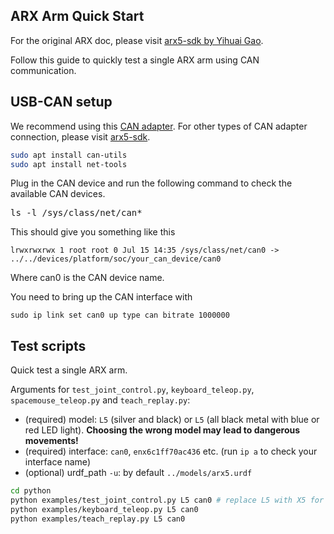 ## ARX Arm Quick Start

For the original ARX doc, please visit [arx5-sdk by Yihuai Gao](https://github.com/real-stanford/arx5-sdk).

Follow this guide to quickly test a single ARX arm using CAN communication.



## USB-CAN setup

We recommend using this [CAN adapter](https://www.amazon.com/DSD-TECH-Adapter-Hardware-Canable/dp/B0BQ5G3KLR/ref=asc_df_B0BQ5G3KLR?mcid=4fd05eea7a413a2dbe7ebca1e51c5f33&hvocijid=8032424359625485838-B0BQ5G3KLR-&hvexpln=73&tag=hyprod-20&linkCode=df0&hvadid=721245378154&hvpos=&hvnetw=g&hvrand=8032424359625485838&hvpone=&hvptwo=&hvqmt=&hvdev=c&hvdvcmdl=&hvlocint=&hvlocphy=1014226&hvtargid=pla-2281435178618&psc=1). For other types of CAN adapter connection, please visit [arx5-sdk](https://github.com/real-stanford/arx5-sdk).



``` sh
sudo apt install can-utils
sudo apt install net-tools
```

<p dir="auto">Plug in the CAN device and run the following command to check the available CAN devices.</p>
<div class="highlight highlight-source-shell notranslate position-relative overflow-auto" dir="auto" data-snippet-clipboard-copy-content="ls -l /sys/class/net/can*"><pre>ls -l /sys/class/net/can<span class="pl-k">*</span></pre></div>
<p dir="auto">This should give you something like this</p>

<div class="highlight highlight-source-shell notranslate position-relative overflow-auto" dir="auto" data-snippet-clipboard-copy-content="lrwxrwxrwx 1 root root 0 Jul 15 14:35 /sys/class/net/can0 -&gt; ../../devices/platform/soc/your_can_device/can0">
<pre><code>lrwxrwxrwx 1 root root 0 Jul 15 14:35 /sys/class/net/can0 -&gt; ../../devices/platform/soc/your_can_device/can0
</code></pre>
</div>


<p dir="auto">Where can0 is the CAN device name.</p>
<p dir="auto">You need to bring up the CAN interface with</p>


<div class="highlight highlight-source-shell notranslate position-relative overflow-auto" dir="auto" data-snippet-clipboard-copy-content="sudo ip link set can0 up type can bitrate 1000000">
<pre><code>sudo ip link <span class="pl-c1">set</span> can0 up <span class="pl-c1">type</span> can bitrate 1000000
</code></pre>
</div>




## Test scripts


Quick test a single ARX arm.

Arguments for `test_joint_control.py`, `keyboard_teleop.py`, `spacemouse_teleop.py` and `teach_replay.py`: 
- (required) model: `L5` (silver and black) or `L5` (all black metal with blue or red LED light). **Choosing the wrong model may lead to dangerous movements!**
- (required) interface: `can0`, `enx6c1ff70ac436` etc. (run `ip a` to check your interface name)
- (optional) urdf_path `-u`: by default `../models/arx5.urdf`

```bash
cd python
python examples/test_joint_control.py L5 can0 # replace L5 with X5 for the other model 
python examples/keyboard_teleop.py L5 can0
python examples/teach_replay.py L5 can0
```
